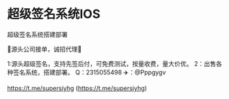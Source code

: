# 超级签名系统IOS
超级签名系统搭建部署


👑源头公司接单，诚招代理👑

1:源头超级签名，支持先签后付，可免费测试，按量收费，量大价优。
2：出售各种签名系统，搭建部署。 
Q：2315055498
✈️：@Pppgygv

https://t.me/supersiyhg (https://t.me/supersiyhg)
